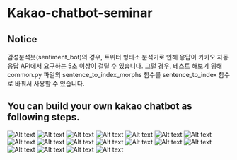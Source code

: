 # Kakao-chatbot-seminar

## Notice

감성분석봇(sentiment_bot)의 경우, 트위터 형태소 분석기로 인해 응답이 카카오 자동응답 API에서 요구하는 5초 이상이 걸릴 수 있습니다.
그럴 경우, 테스트 해보기 위해 common.py 파일의 sentence_to_index_morphs 함수를 sentence_to_index 함수로 바꿔서 사용할 수 있습니다. </br>

## You can build your own kakao chatbot as following steps.
![Alt text](images/0.png?raw=true "Title")
![Alt text](images/1.png?raw=true "Title")
![Alt text](images/2.png?raw=true "Title")
![Alt text](images/3.png?raw=true "Title")
![Alt text](images/4.png?raw=true "Title")
![Alt text](images/5.png?raw=true "Title")
![Alt text](images/6.png?raw=true "Title")
![Alt text](images/7.png?raw=true "Title")
![Alt text](images/8.png?raw=true "Title")
![Alt text](images/9.png?raw=true "Title")
![Alt text](images/10.png?raw=true "Title")
![Alt text](images/11.png?raw=true "Title")
![Alt text](images/12.png?raw=true "Title")
![Alt text](images/13.png?raw=true "Title")
![Alt text](images/14.png?raw=true "Title")
![Alt text](images/15.png?raw=true "Title")
![Alt text](images/16.png?raw=true "Title")
![Alt text](images/17.png?raw=true "Title")

